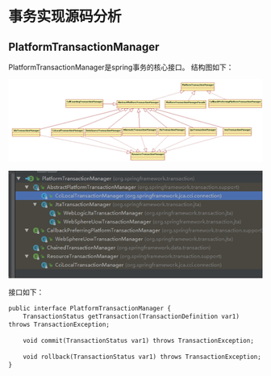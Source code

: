 # 事务实现源码分析

## **PlatformTransactionManager**

PlatformTransactionManager是spring事务的核心接口。 结构图如下：

![](/assets/import-pl-01.png)

![](/assets/pl2.png)

接口如下：

```
public interface PlatformTransactionManager {
    TransactionStatus getTransaction(TransactionDefinition var1) throws TransactionException;

    void commit(TransactionStatus var1) throws TransactionException;

    void rollback(TransactionStatus var1) throws TransactionException;
}
```



